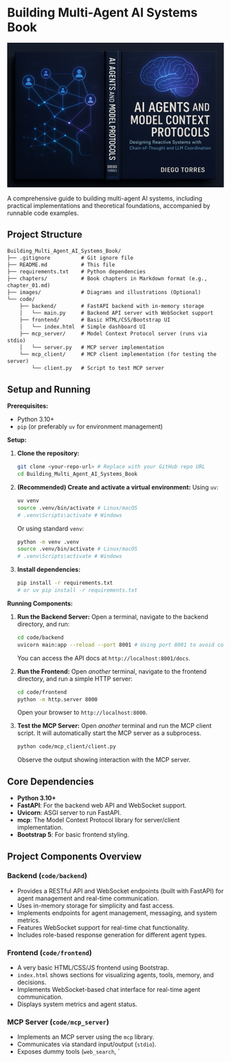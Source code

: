 # Building Multi-Agent AI Systems Book

![Book Cover B](images/AIBookcoverB.png)

A comprehensive guide to building multi-agent AI systems, including practical implementations and theoretical foundations, accompanied by runnable code examples.

## Project Structure

```
Building_Multi_Agent_AI_Systems_Book/
├── .gitignore          # Git ignore file
├── README.md           # This file
├── requirements.txt    # Python dependencies
├── chapters/           # Book chapters in Markdown format (e.g., chapter_01.md)
├── images/             # Diagrams and illustrations (Optional)
└── code/
    ├── backend/        # FastAPI backend with in-memory storage
    │   └── main.py     # Backend API server with WebSocket support
    ├── frontend/       # Basic HTML/CSS/Bootstrap UI
    │   └── index.html  # Simple dashboard UI
    ├── mcp_server/     # Model Context Protocol server (runs via stdio)
    │   └── server.py   # MCP server implementation
    └── mcp_client/     # MCP client implementation (for testing the server)
        └── client.py   # Script to test MCP server
```

## Setup and Running

**Prerequisites:**
*   Python 3.10+
*   `pip` (or preferably `uv` for environment management)

**Setup:**

1.  **Clone the repository:**
    ```bash
    git clone <your-repo-url> # Replace with your GitHub repo URL
    cd Building_Multi_Agent_AI_Systems_Book
    ```
2.  **(Recommended) Create and activate a virtual environment:**
    Using `uv`:
    ```bash
    uv venv
    source .venv/bin/activate # Linux/macOS
    # .venv\Scripts\activate # Windows
    ```
    Or using standard `venv`:
    ```bash
    python -m venv .venv
    source .venv/bin/activate # Linux/macOS
    # .venv\Scripts\activate # Windows
    ```
3.  **Install dependencies:**
    ```bash
    pip install -r requirements.txt
    # or uv pip install -r requirements.txt
    ```

**Running Components:**

1.  **Run the Backend Server:**
    Open a terminal, navigate to the backend directory, and run:
    ```bash
    cd code/backend
    uvicorn main:app --reload --port 8001 # Using port 8001 to avoid conflict with frontend
    ```
    You can access the API docs at `http://localhost:8001/docs`.

2.  **Run the Frontend:**
    Open *another* terminal, navigate to the frontend directory, and run a simple HTTP server:
    ```bash
    cd code/frontend
    python -m http.server 8000
    ```
    Open your browser to `http://localhost:8000`.

3.  **Test the MCP Server:**
    Open *another* terminal and run the MCP client script. It will automatically start the MCP server as a subprocess.
    ```bash
    python code/mcp_client/client.py
    ```
    Observe the output showing interaction with the MCP server.

## Core Dependencies

*   **Python 3.10+**
*   **FastAPI**: For the backend web API and WebSocket support.
*   **Uvicorn**: ASGI server to run FastAPI.
*   **mcp**: The Model Context Protocol library for server/client implementation.
*   **Bootstrap 5**: For basic frontend styling.

## Project Components Overview

### Backend (`code/backend`)
*   Provides a RESTful API and WebSocket endpoints (built with FastAPI) for agent management and real-time communication.
*   Uses in-memory storage for simplicity and fast access.
*   Implements endpoints for agent management, messaging, and system metrics.
*   Features WebSocket support for real-time chat functionality.
*   Includes role-based response generation for different agent types.

### Frontend (`code/frontend`)
*   A very basic HTML/CSS/JS frontend using Bootstrap.
*   `index.html` shows sections for visualizing agents, tools, memory, and decisions.
*   Implements WebSocket-based chat interface for real-time agent communication.
*   Displays system metrics and agent status.

### MCP Server (`code/mcp_server`)
*   Implements an MCP server using the `mcp` library.
*   Communicates via standard input/output (`stdio`).
*   Exposes dummy tools (`web_search`, `